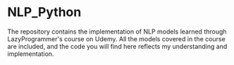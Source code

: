 # NLP_Python

The repository contains the implementation of NLP models learned through LazyProgrammer's course on Udemy.
All the models covered in the course are included, and the code you will find here reflects my understanding and implementation.
